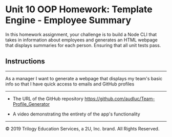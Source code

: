 # Unit 10 OOP Homework: Template Engine - Employee Summary

 In this homework assignment, your challenge is to build a Node CLI that takes in information about employees and generates an HTML webpage that displays summaries for each person. Ensuring that all unit tests pass.


## Instructions
---
As a manager
I want to generate a webpage that displays my team's basic info so that I have quick access to emails and GitHub profiles

---
* The URL of the GitHub repository https://github.com/audluc/Team-Profile_Generator

* A video demonstrating the entirety of the app's functionality 

- - -
© 2019 Trilogy Education Services, a 2U, Inc. brand. All Rights Reserved.
